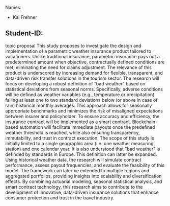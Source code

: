 Names:
- Kai Frehner 


Student-ID:
- 


topic proposal
This study proposes to investigate the design and implementation of a parametric weather insurance product tailored to vacationers. Unlike traditional insurance, parametric insurance pays out a predetermined amount when objective, contractually defined conditions are met, eliminating the need for claims adjustment. The relevance of this product is underscored by increasing demand for flexible, transparent, and data-driven risk transfer solutions in the tourism sector.
The research will focus on developing a robust definition of “bad weather” based on statistical deviations from seasonal norms. Specifically, adverse conditions will be defined as weather variables (e.g., temperature or precipitation) falling at least one to two standard deviations below (or above in case of rain) historical monthly averages. This approach allows for seasonally appropriate benchmarks and minimizes the risk of misaligned expectations between insurer and policyholder.
To ensure accuracy and efficiency, the insurance contract will be implemented as a smart contract. Blockchain-based automation will facilitate immediate payouts once the predefined weather threshold is reached, while also ensuring transparency, immutability, and trust in contract execution.
The scope of this study is initially limited to a single geographic area (i.e. one weather measuring station) and one calendar year. It is also understood that "bad weather" is definded by standards in Europe. This definition can latter be expanded. Using historical weather data, the research will simulate contract performance, assess payout frequencies, and evaluate the feasibility of this model. The framework can later be extended to multiple regions and aggregated portfolios, providing insights into scalability and diversification effects.
By combining actuarial modeling, seasonal statistical analysis, and smart contract technology, this research aims to contribute to the development of innovative, data-driven insurance solutions that enhance consumer protection and trust in the travel industry.